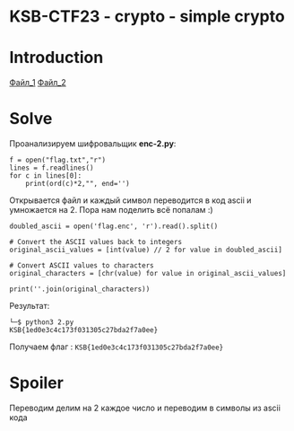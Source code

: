 # KSB-CTF23 - crypto - simple crypto


# Introduction


[Файл_1](files/enc-2.py)
[Файл_2](files/flag.enc)


# Solve

Проанализируем шифровальщик **enc-2.py**:

```
f = open("flag.txt","r")
lines = f.readlines()
for c in lines[0]:
	print(ord(c)*2,"", end='')
```

Открывается файл и каждый символ переводится в код ascii и умножается на 2. Пора нам поделить всё попалам :)

```
doubled_ascii = open('flag.enc', 'r').read().split()

# Convert the ASCII values back to integers
original_ascii_values = [int(value) // 2 for value in doubled_ascii]

# Convert ASCII values to characters
original_characters = [chr(value) for value in original_ascii_values]

print(''.join(original_characters))
```

Результат:

```
└─$ python3 2.py     
KSB{1ed0e3c4c173f031305c27bda2f7a0ee}
```

Получаем флаг : `KSB{1ed0e3c4c173f031305c27bda2f7a0ee}` 


# Spoiler

Переводим делим на 2 каждое число и переводим в символы из ascii кода